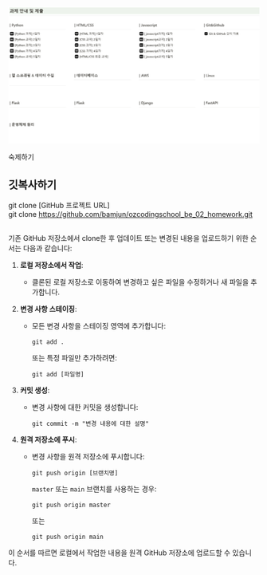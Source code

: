 <img src='notion_main.png'>

숙제하기

## 깃복사하기
git clone [GitHub 프로젝트 URL]  
git clone https://github.com/bamjun/ozcodingschool_be_02_homework.git  
  

##
기존 GitHub 저장소에서 clone한 후 업데이트 또는 변경된 내용을 업로드하기 위한 순서는 다음과 같습니다:

1. **로컬 저장소에서 작업**:
   - 클론된 로컬 저장소로 이동하여 변경하고 싶은 파일을 수정하거나 새 파일을 추가합니다.

2. **변경 사항 스테이징**:
   - 모든 변경 사항을 스테이징 영역에 추가합니다:
     ```
     git add .
     ```
     또는 특정 파일만 추가하려면:
     ```
     git add [파일명]
     ```

3. **커밋 생성**:
   - 변경 사항에 대한 커밋을 생성합니다:
     ```
     git commit -m "변경 내용에 대한 설명"
     ```

4. **원격 저장소에 푸시**:
   - 변경 사항을 원격 저장소에 푸시합니다:
     ```
     git push origin [브랜치명]
     ```
     `master` 또는 `main` 브랜치를 사용하는 경우:
     ```
     git push origin master
     ```
     또는
     ```
     git push origin main
     ```

이 순서를 따르면 로컬에서 작업한 내용을 원격 GitHub 저장소에 업로드할 수 있습니다.